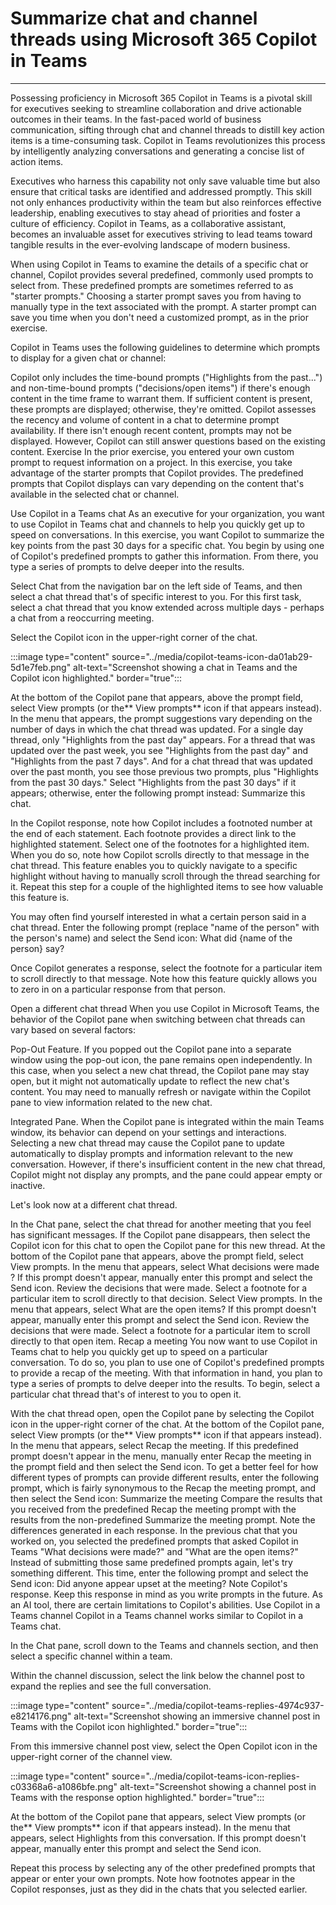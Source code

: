 # Summarize chat and channel threads using Microsoft 365 Copilot in Teams
---
Possessing proficiency in Microsoft 365 Copilot in Teams is a pivotal skill for executives seeking to streamline collaboration and drive actionable outcomes in their teams. In the fast-paced world of business communication, sifting through chat and channel threads to distill key action items is a time-consuming task. Copilot in Teams revolutionizes this process by intelligently analyzing conversations and generating a concise list of action items.

Executives who harness this capability not only save valuable time but also ensure that critical tasks are identified and addressed promptly. This skill not only enhances productivity within the team but also reinforces effective leadership, enabling executives to stay ahead of priorities and foster a culture of efficiency. Copilot in Teams, as a collaborative assistant, becomes an invaluable asset for executives striving to lead teams toward tangible results in the ever-evolving landscape of modern business.

When using Copilot in Teams to examine the details of a specific chat or channel, Copilot provides several predefined, commonly used prompts to select from. These predefined prompts are sometimes referred to as "starter prompts." Choosing a starter prompt saves you from having to manually type in the text associated with the prompt. A starter prompt can save you time when you don't need a customized prompt, as in the prior exercise.

Copilot in Teams uses the following guidelines to determine which prompts to display for a given chat or channel:

Copilot only includes the time-bound prompts ("Highlights from the past...") and non-time-bound prompts ("decisions/open items") if there's enough content in the time frame to warrant them. If sufficient content is present, these prompts are displayed; otherwise, they're omitted.
Copilot assesses the recency and volume of content in a chat to determine prompt availability. If there isn't enough recent content, prompts may not be displayed. However, Copilot can still answer questions based on the existing content.
Exercise
In the prior exercise, you entered your own custom prompt to request information on a project. In this exercise, you take advantage of the starter prompts that Copilot provides. The predefined prompts that Copilot displays can vary depending on the content that's available in the selected chat or channel.

Use Copilot in a Teams chat
As an executive for your organization, you want to use Copilot in Teams chat and channels to help you quickly get up to speed on conversations. In this exercise, you want Copilot to summarize the key points from the past 30 days for a specific chat. You begin by using one of Copilot's predefined prompts to gather this information. From there, you type a series of prompts to delve deeper into the results.

Select Chat from the navigation bar on the left side of Teams, and then select a chat thread that's of specific interest to you. For this first task, select a chat thread that you know extended across multiple days - perhaps a chat from a reoccurring meeting.

Select the Copilot icon in the upper-right corner of the chat.

:::image type="content" source="../media/copilot-teams-icon-da01ab29-5d1e7feb.png" alt-text="Screenshot showing a chat in Teams and the Copilot icon highlighted." border="true":::

At the bottom of the Copilot pane that appears, above the prompt field, select View prompts (or the** View prompts** icon if that appears instead). In the menu that appears, the prompt suggestions vary depending on the number of days in which the chat thread was updated. For a single day thread, only "Highlights from the past day" appears. For a thread that was updated over the past week, you see "Highlights from the past day" and "Highlights from the past 7 days". And for a chat thread that was updated over the past month, you see those previous two prompts, plus "Highlights from the past 30 days." Select "Highlights from the past 30 days" if it appears; otherwise, enter the following prompt instead: Summarize this chat.

In the Copilot response, note how Copilot includes a footnoted number at the end of each statement. Each footnote provides a direct link to the highlighted statement. Select one of the footnotes for a highlighted item. When you do so, note how Copilot scrolls directly to that message in the chat thread. This feature enables you to quickly navigate to a specific highlight without having to manually scroll through the thread searching for it. Repeat this step for a couple of the highlighted items to see how valuable this feature is.

You may often find yourself interested in what a certain person said in a chat thread. Enter the following prompt (replace "name of the person" with the person's name) and select the Send icon: What did {name of the person} say?

Once Copilot generates a response, select the footnote for a particular item to scroll directly to that message. Note how this feature quickly allows you to zero in on a particular response from that person.

Open a different chat thread
When you use Copilot in Microsoft Teams, the behavior of the Copilot pane when switching between chat threads can vary based on several factors:

Pop-Out Feature. If you popped out the Copilot pane into a separate window using the pop-out icon, the pane remains open independently. In this case, when you select a new chat thread, the Copilot pane may stay open, but it might not automatically update to reflect the new chat's content. You may need to manually refresh or navigate within the Copilot pane to view information related to the new chat.

Integrated Pane. When the Copilot pane is integrated within the main Teams window, its behavior can depend on your settings and interactions. Selecting a new chat thread may cause the Copilot pane to update automatically to display prompts and information relevant to the new conversation. However, if there's insufficient content in the new chat thread, Copilot might not display any prompts, and the pane could appear empty or inactive.

Let's look now at a different chat thread.

In the Chat pane, select the chat thread for another meeting that you feel has significant messages. If the Copilot pane disappears, then select the Copilot icon for this chat to open the Copilot pane for this new thread.
At the bottom of the Copilot pane that appears, above the prompt field, select View prompts. In the menu that appears, select What decisions were made ? If this prompt doesn't appear, manually enter this prompt and select the Send icon.
Review the decisions that were made. Select a footnote for a particular item to scroll directly to that decision.
Select View prompts. In the menu that appears, select What are the open items? If this prompt doesn't appear, manually enter this prompt and select the Send icon.
Review the decisions that were made. Select a footnote for a particular item to scroll directly to that open item.
Recap a meeting
You now want to use Copilot in Teams chat to help you quickly get up to speed on a particular conversation. To do so, you plan to use one of Copilot's predefined prompts to provide a recap of the meeting. With that information in hand, you plan to type a series of prompts to delve deeper into the results. To begin, select a particular chat thread that's of interest to you to open it.

With the chat thread open, open the Copilot pane by selecting the Copilot icon in the upper-right corner of the chat.
At the bottom of the Copilot pane, select View prompts (or the** View prompts** icon if that appears instead). In the menu that appears, select Recap the meeting. If this predefined prompt doesn't appear in the menu, manually enter Recap the meeting in the prompt field and then select the Send icon.
To get a better feel for how different types of prompts can provide different results, enter the following prompt, which is fairly synonymous to the Recap the meeting prompt, and then select the Send icon: Summarize the meeting
Compare the results that you received from the predefined Recap the meeting prompt with the results from the non-predefined Summarize the meeting prompt. Note the differences generated in each response.
In the previous chat that you worked on, you selected the predefined prompts that asked Copilot in Teams "What decisions were made?" and "What are the open items?" Instead of submitting those same predefined prompts again, let's try something different. This time, enter the following prompt and select the Send icon: Did anyone appear upset at the meeting?
Note Copilot's response. Keep this response in mind as you write prompts in the future. As an AI tool, there are certain limitations to Copilot's abilities.
Use Copilot in a Teams channel
Copilot in a Teams channel works similar to Copilot in a Teams chat.

In the Chat pane, scroll down to the Teams and channels section, and then select a specific channel within a team.

Within the channel discussion, select the link below the channel post to expand the replies and see the full conversation.

:::image type="content" source="../media/copilot-teams-replies-4974c937-e8214176.png" alt-text="Screenshot showing an immersive channel post in Teams with the Copilot icon highlighted." border="true":::

From this immersive channel post view, select the Open Copilot icon in the upper-right corner of the channel view.

:::image type="content" source="../media/copilot-teams-icon-replies-c03368a6-a1086bfe.png" alt-text="Screenshot showing a channel post in Teams with the response option highlighted." border="true":::

At the bottom of the Copilot pane that appears, select View prompts (or the** View prompts** icon if that appears instead). In the menu that appears, select Highlights from this conversation. If this prompt doesn't appear, manually enter this prompt and select the Send icon.

Repeat this process by selecting any of the other predefined prompts that appear or enter your own prompts. Note how footnotes appear in the Copilot responses, just as they did in the chats that you selected earlier.
